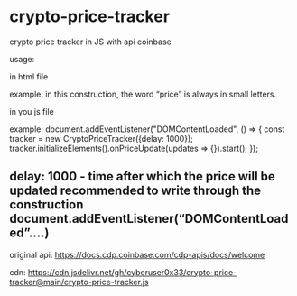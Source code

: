 # crypto-price-tracker
crypto price tracker in JS with api coinbase

usage: 

in html file
<span id="price-{cryptocurrency}-{currency}"></span>

example:
<span id="price-BTC-USD"></span>
<span id="price-ETH-EUR"></span>
in this construction, the word “price” is always in small letters.


in you js file 

example:
document.addEventListener("DOMContentLoaded", () => {
    const tracker = new CryptoPriceTracker({delay: 1000});
    tracker.initializeElements().onPriceUpdate(updates => {}).start();
});

delay: 1000 - time after which the price will be updated 
recommended to write through the construction document.addEventListener(“DOMContentLoaded”....)
-------------------

original api: https://docs.cdp.coinbase.com/cdp-apis/docs/welcome

cdn: https://cdn.jsdelivr.net/gh/cyberuser0x33/crypto-price-tracker@main/crypto-price-tracker.js

